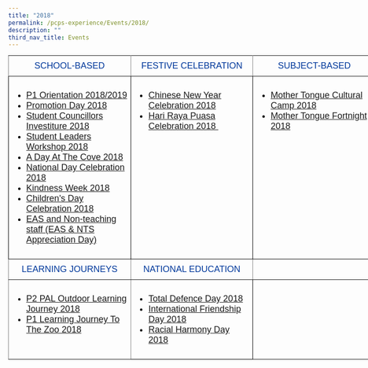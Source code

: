 ```yaml
---
title: "2018"
permalink: /pcps-experience/Events/2018/
description: ""
third_nav_title: Events
---
```

<style type="text/css">
.tg  {border-collapse:collapse;border-spacing:0;margin:0px auto;}
.tg td{border-color:black;border-style:solid;border-width:1px;font-family:Arial, sans-serif;font-size:14px;
  overflow:hidden;padding:10px 5px;word-break:normal;}
.tg th{border-color:black;border-style:solid;border-width:1px;font-family:Arial, sans-serif;font-size:14px;
  font-weight:normal;overflow:hidden;padding:10px 5px;word-break:normal;}
.tg .tg-wk4u{border-color:inherit;color:#00389b;font-size:18px;text-align:center;vertical-align:middle}
.tg .tg-3c46{border-color:#000000;color:#000000;font-size:18px;text-align:left;vertical-align:top}
.tg .tg-b94i{border-color:inherit;color:#00389B;font-size:18px;text-align:center;vertical-align:middle}
.tg .tg-fuxe{border-color:inherit;font-size:18px;text-align:left;vertical-align:top}
.tg .tg-nx8p{font-size:18px;text-align:left;vertical-align:top}
</style>
<table class="tg" style="undefined;table-layout: fixed; width: 748px">
<colgroup>
<col style="width: 249px">
<col style="width: 249px">
<col style="width: 250px">
</colgroup>
<tbody>
  <tr>
    <td class="tg-wk4u">SCHOOL-BASED</td>
    <td class="tg-wk4u">FESTIVE CELEBRATION</td>
    <td class="tg-wk4u">SUBJECT-BASED</td>
  </tr>
  <tr>
    <td class="tg-3c46"><ul>
<li><a href="https://punggolcovepri-moe-edu-sg-admin.cwp.sg/pcps-experience/events/2018/school-based/p1-orientation-2018-2019">P1 Orientation 2018/2019</a></li>
<li><a href="https://punggolcovepri.moe.edu.sg/pcps-experience/events/2018/school-based/promotion-day-2018">Promotion Day 2018</a></li>
<li><a href="https://punggolcovepri.moe.edu.sg/pcps-experience/events/2018/school-based/student-councillors-investiture-2018">Student Councillors Investiture 2018</a></li>
<li><a href="https://punggolcovepri.moe.edu.sg/pcps-experience/events/2018/school-based/student-leaders-workshop-2018">Student Leaders Workshop 2018</a></li>
<li><a href="https://punggolcovepri.moe.edu.sg/pcps-experience/events/2018/school-based/a-day-at-the-cove-2018">A Day At The Cove 2018</a></li>
<li><a href="https://punggolcovepri.moe.edu.sg/pcps-experience/events/2018/school-based/national-day-celebration-2018">National Day Celebration 2018</a></li>
<li><a href="https://punggolcovepri-moe-edu-sg-admin.cwp.sg/pcps-experience/events/2018/school-based/kindness-week-2018">Kindness Week 2018</a></li>
<li><a href="https://punggolcovepri-moe-edu-sg-admin.cwp.sg/pcps-experience/events/2018/school-based/childrens-day-celebration-2018" target="">Children's Day Celebration 2018</a></li>
<li><a href="https://punggolcovepri-moe-edu-sg-admin.cwp.sg/pcps-experience/events/2018/school-based/eas-and-non-teaching-staff-eas-n-nts-appreciation-day" target="">EAS and Non-teaching staff (EAS &amp; NTS Appreciation Day)</a></li>
</ul></td>
    <td class="tg-3c46"><ul>
<li><a href="https://punggolcovepri.moe.edu.sg/pcps-experience/events/2018/festive-celebration/chinese-new-year-celebration-2018">Chinese New Year Celebration 2018</a></li>
<li><a href="https://punggolcovepri.moe.edu.sg/pcps-experience/events/2018/festive-celebration/hari-raya-puasa-celebrations-2018">Hari Raya Puasa Celebration 2018&nbsp;</a></li>
</ul></td>
    <td class="tg-3c46"><ul>
<li><a href="https://punggolcovepri.moe.edu.sg/pcps-experience/events/2018/subject-based/mother-tongue-cultural-camp-2018">Mother Tongue Cultural Camp 2018</a></li>
<li><a href="https://punggolcovepri.moe.edu.sg/pcps-experience/events/2018/subject-based/mother-tongue-fortnight-2018">Mother Tongue Fortnight 2018</a></li>
</ul></td>
  </tr>
  <tr>
    <td class="tg-b94i">LEARNING JOURNEYS</td>
    <td class="tg-b94i">NATIONAL EDUCATION</td>
    <td class="tg-b94i"></td>
  </tr>
  <tr>
    <td class="tg-fuxe"><ul>
<li><a href="https://punggolcovepri.moe.edu.sg/pcps-experience/events/2018/learning-journeys/p2-pal-outdoor-learning-journey-2018">P2 PAL Outdoor Learning Journey 2018</a></li>
<li><a href="https://punggolcovepri.moe.edu.sg/pcps-experience/events/2018/learning-journeys/p1-learning-journey-to-the-zoo-2018">P1 Learning Journey To The Zoo 2018</a></li>
</ul></td>
    <td class="tg-nx8p"><ul>
<li><a href="/2018-events/National-Education/tdd/">Total Defence Day 2018</a></li>
<li><a href="/2018-events/National-Education/ifd/">International Friendship Day 2018</a></li>
<li><a href="/2018-events/National-Education/rhd/">Racial Harmony Day 2018</a></li>
</ul></td>
    <td class="tg-fuxe"></td>
  </tr>
</tbody>
</table>